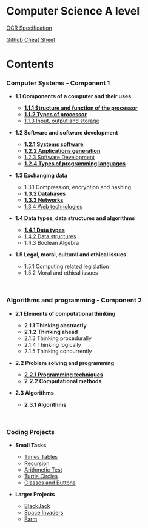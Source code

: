 # Computer Science A level

[OCR Specification](https://www.ocr.org.uk/Images/170844-specification-accredited-a-level-gce-computer-science-h446.pdf)

[Github Cheat Sheet](https://guides.github.com/pdfs/markdown-cheatsheet-online.pdf)
# Contents 
### Computer Systems - Component 1
* **1.1 Components of a computer and their uses**
  * [**1.1.1 Structure and function of the processor**](https://github.com/JMorr4/Computer-Science/blob/main/Contents/Topic%201.1/1.1.1.md)
  * [**1.1.2 Types of processor**](https://github.com/JMorr4/Computer-Science/blob/main/Contents/Topic%201.1/1.1.2.md)
  * [1.1.3 Input, output and storage](https://github.com/JMorr4/Computer-Science/blob/main/Contents/Topic%201.1/1.1.3.md)

* **1.2 Software and software development**
  * [**1.2.1 Systems software**](https://github.com/JMorr4/Computer-Science/blob/main/Contents/Topic%201.2/1.2.1.md)
  * [**1.2.2 Applications generation**](https://github.com/JMorr4/Computer-Science/blob/main/Contents/Topic%201.2/1.2.2.md)
  * [1.2.3 Software Development](https://github.com/JMorr4/Computer-Science/blob/main/Contents/Topic%201.2/1.2.3.md)
  * [**1.2.4 Types of programming languages**](https://github.com/JMorr4/Computer-Science/blob/main/Contents/Topic%201.2/1.2.4.md)

* **1.3 Exchanging data**
  * 1.3.1 Compression, encryption and hashing
  * [**1.3.2 Databases**](https://github.com/JMorr4/Computer-Science/blob/main/Contents/Topic%201.3/1.3.2.md)
  * [**1.3.3 Networks**](https://github.com/JMorr4/Computer-Science/blob/main/Contents/Topic%201.3/1.3.3.md)
  * [1.3.4 Web technologies](https://github.com/JMorr4/Computer-Science/blob/main/Contents/Topic%201.3/1.3.4.md)

* **1.4 Data types, data structures and algorithms**
  * [**1.4.1 Data types**](https://github.com/JMorr4/Computer-Science/blob/main/Contents/Topic%201.4/1.4.1.md)
  * [1.4.2 Data structures](https://github.com/JMorr4/Computer-Science/blob/main/Contents/Topic%201.4/1.4.2.md)
  * 1.4.3 Boolean Algebra

* **1.5 Legal, moral, cultural and ethical issues**
  * 1.5.1 Computing related legislation
  * 1.5.2 Moral and ethical issues

<br>

### Algorithms and programming - Component 2
* **2.1 Elements of computational thinking**
  * **2.1.1 Thinking abstractly**
  * **2.1.2 Thinking ahead**
  * 2.1.3 Thinking procedurally
  * 2.1.4 Thinking logically
  * 2.1.5 Thinking concurrently

* **2.2 Problem solving and programming**
  * [**2.2.1 Programming techniques**](https://github.com/JMorr4/Computer-Science/blob/main/Contents/Topic%202.2/2.2.1.md)
  * **2.2.2 Computational methods**

* **2.3 Algorithms**
  * **2.3.1 Algorithms**

<br>

### Coding Projects
* **Small Tasks**
  * [Times Tables](https://github.com/JMorr4/Computer-Science/blob/main/Contents/Python%20Projects/Times%20Tables.md)
  * [Recursion](https://github.com/JMorr4/Computer-Science/blob/main/Contents/Python%20Projects/Recursion.md)
  * [Arithmetic Test](https://github.com/JMorr4/Computer-Science/blob/main/Contents/Python%20Projects/Arithmetic%20Test.md)
  * [Turtle Circles](https://github.com/JMorr4/Computer-Science/blob/main/Contents/Python%20Projects/Turtle%20Circles.md)
  * [Classes and Buttons](https://github.com/JMorr4/Computer-Science/blob/main/Contents/Python%20Projects/Classes%20and%20Buttons.md)

* **Larger Projects**
  * [BlackJack](https://github.com/JMorr4/Computer-Science/blob/main/Contents/BlackJack%20Project/BlackJack.md)
  * [Space Invaders](https://github.com/JMorr4/Computer-Science/blob/main/Contents/Python%20Projects/Space%20Invaders.md)
  * [Farm](https://github.com/JMorr4/Computer-Science/blob/main/Contents/Python%20Projects/Farm%20Project/Farm.md)
